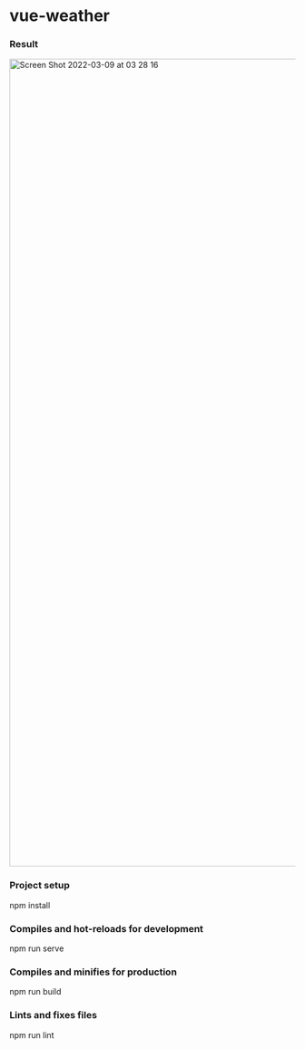 # vue-weather


### Result
<img width="1424" alt="Screen Shot 2022-03-09 at 03 28 16" src="https://user-images.githubusercontent.com/16052798/157320005-636756f4-de83-430e-9dde-7bc9d592e1f5.png">



### Project setup
npm install

### Compiles and hot-reloads for development 
npm run serve

### Compiles and minifies for production
npm run build

### Lints and fixes files
npm run lint
